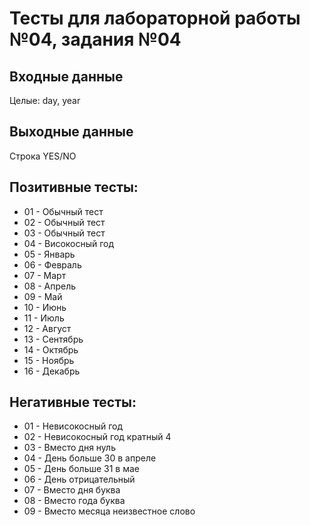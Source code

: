 # Тесты для лабораторной работы №04, задания №04

## Входные данные
Целые: day, year

## Выходные данные
Строка YES/NO

## Позитивные тесты:
- 01 - Обычный тест
- 02 - Обычный тест
- 03 - Обычный тест
- 04 - Високосный год
- 05 - Январь
- 06 - Февраль
- 07 - Март
- 08 - Апрель
- 09 - Май
- 10 - Июнь
- 11 - Июль
- 12 - Август
- 13 - Сентябрь
- 14 - Октябрь
- 15 - Ноябрь
- 16 - Декабрь

## Негативные тесты:
- 01 - Невисокосный год
- 02 - Невисокосный год кратный 4
- 03 - Вместо дня нуль
- 04 - День больше 30 в апреле
- 05 - День больше 31 в мае
- 06 - День отрицательный
- 07 - Вместо дня буква
- 08 - Вместо года буква
- 09 - Вместо месяца неизвестное слово
